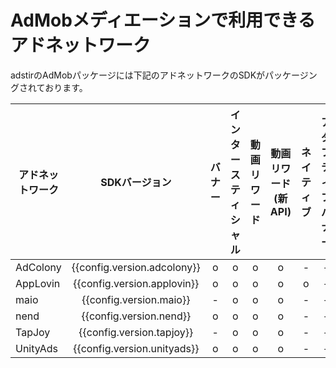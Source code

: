 # AdMobメディエーションで利用できるアドネットワーク

adstirのAdMobパッケージには下記のアドネットワークのSDKがパッケージングされております。

アドネットワーク|SDKバージョン|バナー|インタースティシャル|動画リワード|動画リワード(新API)|ネイティブ|アダプティブバナー
---| :-: |:-:|:-:|:-:|:-:|:-:|:-:
AdColony|{{config.version.adcolony}}| o | o | o | o | - | -
AppLovin|{{config.version.applovin}}| o | o | o | o | o | -
maio    |{{config.version.maio}}| - | o | o | o | - | -
nend    |{{config.version.nend}}| o | o | o | o | - | -
TapJoy  |{{config.version.tapjoy}}| - | o | o | o | - | -
UnityAds|{{config.version.unityads}}| o | o | o | o | - | -

